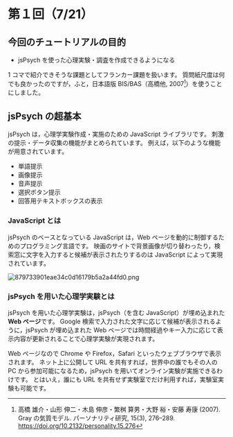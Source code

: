 # 第１回（7/21）

## 今回のチュートリアルの目的

- jsPsych を使った心理実験・調査を作成できるようになる

1 コマで紹介できそうな課題としてフランカー課題を扱います。
質問紙尺度は何でも良かったのですが，ふと，日本語版 BIS/BAS（高橋他, 2007[^1]）を使うことにしました。

[^1]: 高橋 雄介・山形 伸二・木島 伸彦・繁桝 算男・大野 裕・安藤 寿康 (2007). Gray の気質モデル. パーソナリティ研究, 15(3), 276–289. https://doi.org/10.2132/personality.15.276

## jsPsych の超基本

jsPsych は，心理学実験作成・実施のための JavaScript ライブラリです。
刺激の提示・データ収集の機能がまとめられています。
例えば，以下のような機能が用意されています。

- 単語提示
- 画像提示
- 音声提示
- 選択ボタン提示
- 回答用テキストボックスの表示

### JavaScript とは

jsPsych のベースとなっている JavaScript は，Web ページを動的に制御するためのプログラミング言語です。
映画のサイトで背景画像が切り替わったり，検索窓に文字を入力すると候補が表示されたりするのは JavaScript によって実現されています。

![879733901eae34c0d16179b5a2a44fd0.png](:/50d1f05b3e93483fa198f18f3d191dd8)

### jsPsych を用いた心理学実験とは

jsPsych を用いた心理学実験は，jsPsych（を含む JavaScript）が埋め込まれた**Web ページ**です。
Google 検索で入力された文字に応じて候補が表示されるように，jsPsych が埋め込まれた Web ページでは時間経過やキー入力に応じて表示内容が更新されることで心理学実験が実現されます。

Web ページなので Chrome や Firefox，Safari といったウェブブラウザで表示されます。
ネット上に公開して URL を共有すれば，世界中の誰でもその人の PC から参加可能になるため，jsPsych を用いてオンライン実験が実施できるわけです。
とはいえ，誰にも URL を共有せず実験室でだけ利用すれば，実験室実験も可能です。
